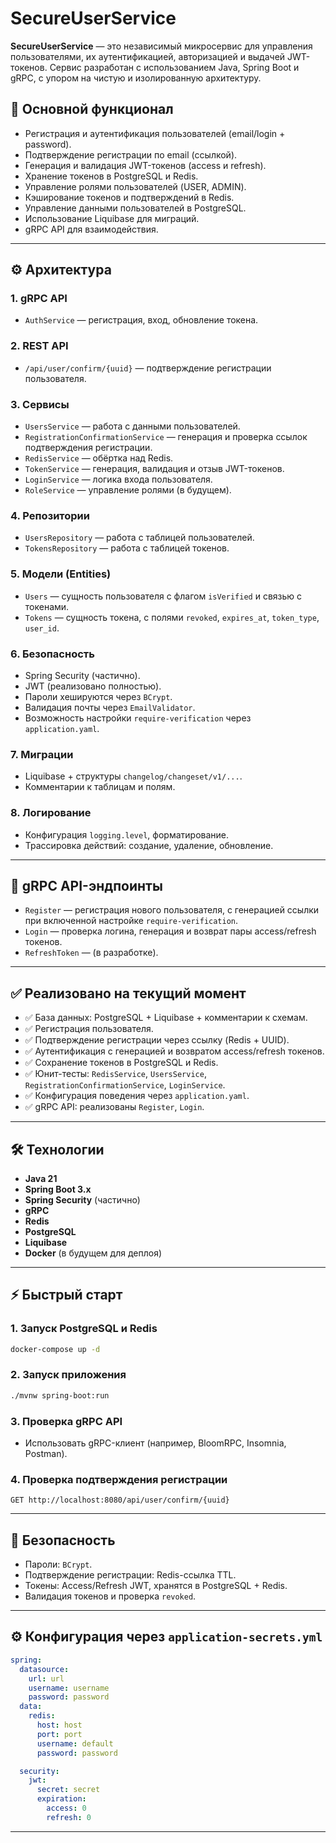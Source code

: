 # SecureUserService

**SecureUserService** — это независимый микросервис для управления пользователями, их аутентификацией, авторизацией и выдачей JWT-токенов. Сервис разработан с использованием Java, Spring Boot и gRPC, с упором на чистую и изолированную архитектуру.

## 🚀 Основной функционал
- Регистрация и аутентификация пользователей (email/login + password).
- Подтверждение регистрации по email (ссылкой).
- Генерация и валидация JWT-токенов (access и refresh).
- Хранение токенов в PostgreSQL и Redis.
- Управление ролями пользователей (USER, ADMIN).
- Кэширование токенов и подтверждений в Redis.
- Управление данными пользователей в PostgreSQL.
- Использование Liquibase для миграций.
- gRPC API для взаимодействия.
---

## ⚙️ Архитектура

### 1. **gRPC API**
- `AuthService` — регистрация, вход, обновление токена.

### 2. **REST API**
- `/api/user/confirm/{uuid}` — подтверждение регистрации пользователя.

### 3. **Сервисы**
- `UsersService` — работа с данными пользователей.
- `RegistrationConfirmationService` — генерация и проверка ссылок подтверждения регистрации.
- `RedisService` — обёртка над Redis.
- `TokenService` — генерация, валидация и отзыв JWT-токенов.
- `LoginService` — логика входа пользователя.
- `RoleService` — управление ролями (в будущем).

### 4. **Репозитории**
- `UsersRepository` — работа с таблицей пользователей.
- `TokensRepository` — работа с таблицей токенов.

### 5. **Модели (Entities)**
- `Users` — сущность пользователя с флагом `isVerified` и связью с токенами.
- `Tokens` — сущность токена, с полями `revoked`, `expires_at`, `token_type`, `user_id`.

### 6. **Безопасность**
- Spring Security (частично).
- JWT (реализовано полностью).
- Пароли хешируются через `BCrypt`.
- Валидация почты через `EmailValidator`.
- Возможность настройки `require-verification` через `application.yaml`.

### 7. **Миграции**
- Liquibase + структуры `changelog/changeset/v1/...`.
- Комментарии к таблицам и полям.

### 8. **Логирование**
- Конфигурация `logging.level`, форматирование.
- Трассировка действий: создание, удаление, обновление.

---

## 📄 gRPC API-эндпоинты

- `Register` — регистрация нового пользователя, с генерацией ссылки при включенной настройке `require-verification`.
- `Login` — проверка логина, генерация и возврат пары access/refresh токенов.
- `RefreshToken` — (в разработке).

---

## ✅ Реализовано на текущий момент

- ✅ База данных: PostgreSQL + Liquibase + комментарии к схемам.
- ✅ Регистрация пользователя.
- ✅ Подтверждение регистрации через ссылку (Redis + UUID).
- ✅ Аутентификация с генерацией и возвратом access/refresh токенов.
- ✅ Сохранение токенов в PostgreSQL и Redis.
- ✅ Юнит-тесты: `RedisService`, `UsersService`, `RegistrationConfirmationService`, `LoginService`.
- ✅ Конфигурация поведения через `application.yaml`.
- ✅ gRPC API: реализованы `Register`, `Login`.

---

## 🛠️ Технологии
- **Java 21**
- **Spring Boot 3.x**
- **Spring Security** (частично)
- **gRPC**
- **Redis**
- **PostgreSQL**
- **Liquibase**
- **Docker** (в будущем для деплоя)

---

## ⚡ Быстрый старт

### 1. Запуск PostgreSQL и Redis
```bash
docker-compose up -d
```

### 2. Запуск приложения
```bash
./mvnw spring-boot:run
```

### 3. Проверка gRPC API
- Использовать gRPC-клиент (например, BloomRPC, Insomnia, Postman).

### 4. Проверка подтверждения регистрации
```http
GET http://localhost:8080/api/user/confirm/{uuid}
```

---

## 🔐 Безопасность
- Пароли: `BCrypt`.
- Подтверждение регистрации: Redis-ссылка TTL.
- Токены: Access/Refresh JWT, хранятся в PostgreSQL + Redis.
- Валидация токенов и проверка `revoked`.

---

## ⚙️ Конфигурация через `application-secrets.yml`
```yaml
spring:
  datasource:
    url: url
    username: username
    password: password
  data:
    redis:
      host: host
      port: port
      username: default
      password: password

  security:
    jwt:
      secret: secret
      expiration:
        access: 0
        refresh: 0
```
---
